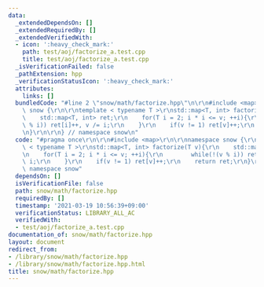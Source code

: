 ```yaml
---
data:
  _extendedDependsOn: []
  _extendedRequiredBy: []
  _extendedVerifiedWith:
  - icon: ':heavy_check_mark:'
    path: test/aoj/factorize_a.test.cpp
    title: test/aoj/factorize_a.test.cpp
  _isVerificationFailed: false
  _pathExtension: hpp
  _verificationStatusIcon: ':heavy_check_mark:'
  attributes:
    links: []
  bundledCode: "#line 2 \"snow/math/factorize.hpp\"\n\r\n#include <map>\r\n\r\nnamespace\
    \ snow {\r\n\r\ntemplate < typename T >\r\nstd::map<T, int> factorize(T v){\r\n\
    \    std::map<T, int> ret;\r\n    for(T i = 2; i * i <= v; ++i){\r\n        while(!(v\
    \ % i)) ret[i]++, v /= i;\r\n    }\r\n    if(v != 1) ret[v]++;\r\n    return ret;\r\
    \n}\r\n\r\n} // namespace snow\n"
  code: "#pragma once\r\n\r\n#include <map>\r\n\r\nnamespace snow {\r\n\r\ntemplate\
    \ < typename T >\r\nstd::map<T, int> factorize(T v){\r\n    std::map<T, int> ret;\r\
    \n    for(T i = 2; i * i <= v; ++i){\r\n        while(!(v % i)) ret[i]++, v /=\
    \ i;\r\n    }\r\n    if(v != 1) ret[v]++;\r\n    return ret;\r\n}\r\n\r\n} //\
    \ namespace snow"
  dependsOn: []
  isVerificationFile: false
  path: snow/math/factorize.hpp
  requiredBy: []
  timestamp: '2021-03-19 10:56:39+09:00'
  verificationStatus: LIBRARY_ALL_AC
  verifiedWith:
  - test/aoj/factorize_a.test.cpp
documentation_of: snow/math/factorize.hpp
layout: document
redirect_from:
- /library/snow/math/factorize.hpp
- /library/snow/math/factorize.hpp.html
title: snow/math/factorize.hpp
---
```

